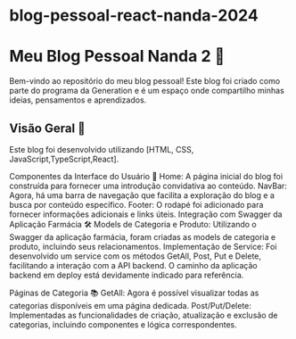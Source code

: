 # blog-pessoal-react-nanda-2024
# Meu Blog Pessoal Nanda 2 📝

Bem-vindo ao repositório do meu blog pessoal! Este blog foi criado como parte do programa da Generation e é um espaço onde compartilho minhas ideias, pensamentos e aprendizados.

## Visão Geral 🌟

Este blog foi desenvolvido utilizando [HTML, CSS, JavaScript,TypeScript,React]. 

Componentes da Interface do Usuário 🎨
Home: A página inicial do blog foi construída para fornecer uma introdução convidativa ao conteúdo.
NavBar: Agora, há uma barra de navegação que facilita a exploração do blog e a busca por conteúdo específico.
Footer: O rodapé foi adicionado para fornecer informações adicionais e links úteis.
Integração com Swagger da Aplicação Farmácia 🛠️
Models de Categoria e Produto: Utilizando o Swagger da aplicação farmácia, foram criadas as models de categoria e produto, incluindo seus relacionamentos.
Implementação de Service: Foi desenvolvido um service com os métodos GetAll, Post, Put e Delete, facilitando a interação com a API backend. O caminho da aplicação backend em deploy está devidamente indicado para referência.

Páginas de Categoria 📚
GetAll: Agora é possível visualizar todas as categorias disponíveis em uma página dedicada.
Post/Put/Delete: Implementadas as funcionalidades de criação, atualização e exclusão de categorias, incluindo componentes e lógica correspondentes.

